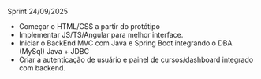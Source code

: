 Sprint 24/09/2025
- Começar o HTML/CSS a partir do protótipo
- Implementar JS/TS/Angular para melhor interface.
- Iniciar o BackEnd MVC com Java e Spring Boot integrando o DBA (MySql) Java + JDBC
- Criar a autenticação de usuário e painel de cursos/dashboard integrado com backend.
